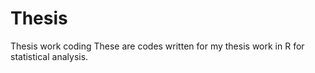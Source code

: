# Thesis
Thesis work coding
These are codes written for my thesis work in R for statistical analysis.

